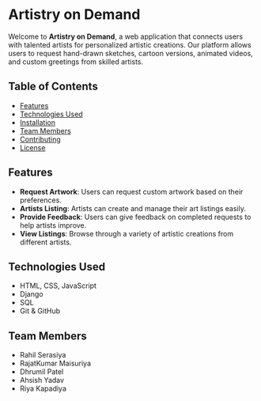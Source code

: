 # Artistry on Demand

Welcome to **Artistry on Demand**, a web application that connects users with talented artists for personalized artistic creations. Our platform allows users to request hand-drawn sketches, cartoon versions, animated videos, and custom greetings from skilled artists.

## Table of Contents

- [Features](#features)
- [Technologies Used](#technologies-used)
- [Installation](#installation)
- [Team Members](#team-members)
- [Contributing](#contributing)
- [License](#license)

## Features

- **Request Artwork**: Users can request custom artwork based on their preferences.
- **Artists Listing**: Artists can create and manage their art listings easily.
- **Provide Feedback**: Users can give feedback on completed requests to help artists improve.
- **View Listings**: Browse through a variety of artistic creations from different artists.

## Technologies Used

- HTML, CSS, JavaScript
- Django
- SQL
- Git & GitHub

## Team Members

- Rahil Serasiya 
- RajatKumar Maisuriya 
- Dhrumil Patel
- Ahsish Yadav
- Riya Kapadiya
